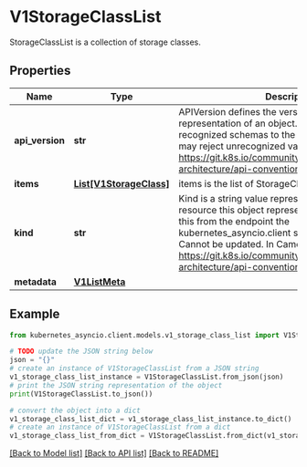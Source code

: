 # V1StorageClassList

StorageClassList is a collection of storage classes.

## Properties

Name | Type | Description | Notes
------------ | ------------- | ------------- | -------------
**api_version** | **str** | APIVersion defines the versioned schema of this representation of an object. Servers should convert recognized schemas to the latest internal value, and may reject unrecognized values. More info: https://git.k8s.io/community/contributors/devel/sig-architecture/api-conventions.md#resources | [optional] 
**items** | [**List[V1StorageClass]**](V1StorageClass.md) | items is the list of StorageClasses | 
**kind** | **str** | Kind is a string value representing the REST resource this object represents. Servers may infer this from the endpoint the kubernetes_asyncio.client submits requests to. Cannot be updated. In CamelCase. More info: https://git.k8s.io/community/contributors/devel/sig-architecture/api-conventions.md#types-kinds | [optional] 
**metadata** | [**V1ListMeta**](V1ListMeta.md) |  | [optional] 

## Example

```python
from kubernetes_asyncio.client.models.v1_storage_class_list import V1StorageClassList

# TODO update the JSON string below
json = "{}"
# create an instance of V1StorageClassList from a JSON string
v1_storage_class_list_instance = V1StorageClassList.from_json(json)
# print the JSON string representation of the object
print(V1StorageClassList.to_json())

# convert the object into a dict
v1_storage_class_list_dict = v1_storage_class_list_instance.to_dict()
# create an instance of V1StorageClassList from a dict
v1_storage_class_list_from_dict = V1StorageClassList.from_dict(v1_storage_class_list_dict)
```
[[Back to Model list]](../README.md#documentation-for-models) [[Back to API list]](../README.md#documentation-for-api-endpoints) [[Back to README]](../README.md)


